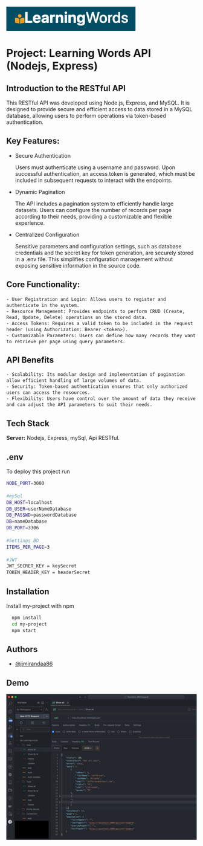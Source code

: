 ![Logo](https://github.com/jjmirandaa86/learningwords-api/blob/main/img/logo.png)

# Project: Learning Words API (Nodejs, Express)

## Introduction to the RESTful API

This RESTful API was developed using Node.js, Express, and MySQL. It is designed to provide secure and efficient access to data stored in a MySQL database, allowing users to perform operations via token-based authentication.

## Key Features:

- Secure Authentication

  Users must authenticate using a username and password.
  Upon successful authentication, an access token is generated, which must be included in subsequent requests to interact with the endpoints.

- Dynamic Pagination

  The API includes a pagination system to efficiently handle large datasets.
  Users can configure the number of records per page according to their needs, providing a customizable and flexible experience.

- Centralized Configuration

  Sensitive parameters and configuration settings, such as database credentials and the secret key for token generation, are securely stored in a .env file. This simplifies configuration management without exposing sensitive information in the source code.

## Core Functionality:

    - User Registration and Login: Allows users to register and authenticate in the system.
    - Resource Management: Provides endpoints to perform CRUD (Create, Read, Update, Delete) operations on the stored data.
    - Access Tokens: Requires a valid token to be included in the request header (using Authorization: Bearer <token>).
    - Customizable Parameters: Users can define how many records they want to retrieve per page using query parameters.

## API Benefits

    - Scalability: Its modular design and implementation of pagination allow efficient handling of large volumes of data.
    - Security: Token-based authentication ensures that only authorized users can access the resources.
    - Flexibility: Users have control over the amount of data they receive and can adjust the API parameters to suit their needs.

## Tech Stack

**Server:** Nodejs, Express, mySql, Api RESTful.

## .env

To deploy this project run

```bash
NODE_PORT=3000

#mySql
DB_HOST=localhost
DB_USER=userNameDatabase
DB_PASSWD=passwordDatabase
DB=nameDatabase
DB_PORT=3306

#Settings BD
ITEMS_PER_PAGE=3

#JWT
JWT_SECRET_KEY = keySecret
TOKEN_HEADER_KEY = headerSecret

```

## Installation

Install my-project with npm

```bash
  npm install
  cd my-project
  npm start
```

## Authors

- [@jjmirandaa86](https://www.acertijo.dev)

## Demo

![Demo](https://github.com/jjmirandaa86/learningwords-api/blob/main/img/img-vsc-api.png)
